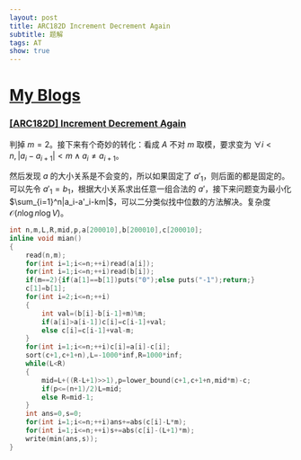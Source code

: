 ```yaml
---
layout: post
title: ARC182D Increment Decrement Again
subtitle: 题解
tags: AT
show: true
---
```


# [My Blogs](https://www.cnblogs.com/WrongAnswer90/p/18356203)

### [[ARC182D] Increment Decrement Again](https://www.luogu.com.cn/problem/AT_arc182_d)

判掉 $m=2$。接下来有个奇妙的转化：看成 $A$ 不对 $m$ 取模，要求变为 $\forall i<n,|a_i-a_{i+1}|<m\wedge a_i\not= a_{i+1}$。

然后发现 $a$ 的大小关系是不会变的，所以如果固定了 $a'_1$，则后面的都是固定的。可以先令 $a'_1=b_1$，根据大小关系求出任意一组合法的 $a'$，接下来问题变为最小化 $\sum_{i=1}^n|a_i-a'_i-km|$，可以二分类似找中位数的方法解决。复杂度 $\mathcal O(n\log n\log V)$。

```cpp
int n,m,L,R,mid,p,a[200010],b[200010],c[200010];
inline void mian()
{
	read(n,m);
	for(int i=1;i<=n;++i)read(a[i]);
	for(int i=1;i<=n;++i)read(b[i]);
	if(m==2){if(a[1]==b[1])puts("0");else puts("-1");return;}
	c[1]=b[1];
	for(int i=2;i<=n;++i)
	{
		int val=(b[i]-b[i-1]+m)%m;
		if(a[i]>a[i-1])c[i]=c[i-1]+val;
		else c[i]=c[i-1]+val-m;
	}
	for(int i=1;i<=n;++i)c[i]=a[i]-c[i];
	sort(c+1,c+1+n),L=-1000*inf,R=1000*inf;
	while(L<R)
	{
		mid=L+((R-L+1)>>1),p=lower_bound(c+1,c+1+n,mid*m)-c;
		if(p<=(n+1)/2)L=mid;
		else R=mid-1;
	}
	int ans=0,s=0;
	for(int i=1;i<=n;++i)ans+=abs(c[i]-L*m);
	for(int i=1;i<=n;++i)s+=abs(c[i]-(L+1)*m);
	write(min(ans,s));
}
```